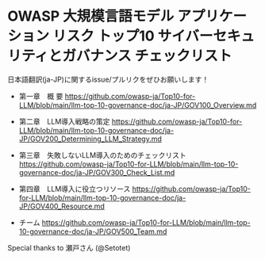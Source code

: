 # OWASP 大規模言語モデル アプリケーション リスク トップ10 サイバーセキュリティとガバナンス チェックリスト
日本語翻訳(ja-JP)に関するissue/プルリクをぜひお願いします！

- 第一章　概 要
  https://github.com/owasp-ja/Top10-for-LLM/blob/main/llm-top-10-governance-doc/ja-JP/GOV100_Overview.md

- 第二章　LLM導入戦略の策定
  https://github.com/owasp-ja/Top10-for-LLM/blob/main/llm-top-10-governance-doc/ja-JP/GOV200_Determining_LLM_Strategy.md

- 第三章　失敗しないLLM導入のためのチェックリスト
  https://github.com/owasp-ja/Top10-for-LLM/blob/main/llm-top-10-governance-doc/ja-JP/GOV300_Check_List.md

- 第四章　LLM導入に役立つリソース
  https://github.com/owasp-ja/Top10-for-LLM/blob/main/llm-top-10-governance-doc/ja-JP/GOV400_Resource.md

- チーム
  https://github.com/owasp-ja/Top10-for-LLM/blob/main/llm-top-10-governance-doc/ja-JP/GOV500_Team.md

Special thanks to 瀬戸さん (@Setotet)
